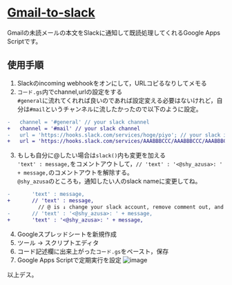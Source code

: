 # [Gmail-to-slack](https://shyazusa.github.io/gmail-to-slack/)

Gmailの未読メールの本文をSlackに通知して既読処理してくれるGoogle Apps Scriptです。

## 使用手順

1. Slackのincoming webhookをオンにして，URLコピるなりしてメモる
2. `コード.gs`内でchannel,urlの設定をする  
  `#general`に流れてくれれば良いのであれば設定変える必要はないけれど，自分は`#mail`というチャンネルに流したかったので以下のように設定。

  ```diff
-   channel = '#general' // your slack channel
+   channel = '#mail' // your slack channel
-   url = 'https://hooks.slack.com/services/hoge/piyo'; // your slack incoming webhook url
+   url = 'https://hooks.slack.com/services/AAABBBCCC/AAABBBCCC/AAABBBCCCDDDEEEFFFGGGHHH'; // your slack incoming webhook url
```

3. もしも自分に@したい場合は`slack()`内も変更を加える  
  `'text' : message,`をコメントアウトして，`// 'text' : '<@shy_azusa>: ' + message,`のコメントアウトを解除する。  
  `@shy_azusa`のところも，通知したい人のslack nameに変更してね。

  ```diff
-       'text' : message,
+       // 'text' : message,
            // @ is ↓ change your slack account, remove comment out, and ↑ comment out
-       // 'text' : '<@shy_azusa>: ' + message,
+       'text' : '<@shy_azusa>: ' + message,
```

4. Googleスプレッドシートを新規作成
5. ツール → スクリプトエディタ
6. コード記述欄に出来上がった`コード.gs`をペースト，保存
7. Google Apps Scriptで定期実行を設定
    ![image](https://user-images.githubusercontent.com/10899437/34185722-5d8e062a-e56a-11e7-9f49-4a630a29b6aa.png)

以上デス。

